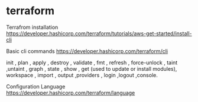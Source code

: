 # terraform

Terrafrom installation https://developer.hashicorp.com/terraform/tutorials/aws-get-started/install-cli

Basic cli commands https://developer.hashicorp.com/terraform/cli

init , plan , apply , destroy , validate , fmt , refresh , force-unlock , taint ,untaint , graph , state , show , get (used to update or install modules),
workspace , import , output ,providers , login ,logout ,console.


Configuration Language https://developer.hashicorp.com/terraform/language
